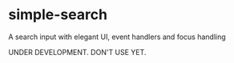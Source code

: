 # simple-search
A search input with elegant UI, event handlers and focus handling

UNDER DEVELOPMENT. DON'T USE YET.